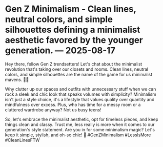 # Gen Z Minimalism - Clean lines, neutral colors, and simple silhouettes defining a minimalist aesthetic favored by the younger generation. — 2025-08-17

Hey there, fellow Gen Z trendsetters! Let's chat about the minimalist revolution that's taking over our closets and rooms. Clean lines, neutral colors, and simple silhouettes are the name of the game for us minimalist mavens. 🌿✨

Why clutter up our spaces and outfits with unnecessary stuff when we can rock a sleek and chic look that speaks volumes with simplicity? Minimalism isn't just a style choice, it's a lifestyle that values quality over quantity and mindfulness over excess. Plus, who has time for a messy room or a cluttered wardrobe anyway? Not us busy teens!

So, let's embrace the minimalist aesthetic, opt for timeless pieces, and keep things clean and classy. Trust me, less really is more when it comes to our generation's style statement. Are you in for some minimalism magic? Let's keep it simple, stylish, and oh-so chic! 💅 #GenZMinimalism #LessIsMore #CleanLinesFTW